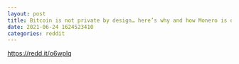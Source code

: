 ```yaml
--- 
layout: post 
title: Bitcoin is not private by design… here’s why and how Monero is different 
date: 2021-06-24 1624523410 
categories: reddit 
--- 
```

https://redd.it/o6wplq
